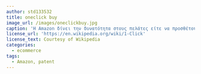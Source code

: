 ```yaml
---
author: std133532
title: oneclick buy
image_url: /images/oneclickbuy.jpg
caption: 'Η Amazon δίνει την δυνατότητα στους πελάτες είτε να προσθέτουν ένα προϊόν στο καλάθι αγόρων είτε να αγοράζουν με ένα μόνο κλικ του ποντικιού από το δικτυακό της κατάστημα'
license_url: 'https://en.wikipedia.org/wiki/1-Click'
license_text: Courtesy of Wikipedia
categories:
  - ecommerce
tags:
  - Amazon, patent
---
```

